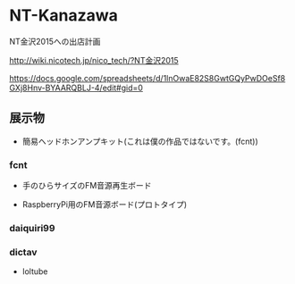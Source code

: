# NT-Kanazawa
NT金沢2015への出店計画


http://wiki.nicotech.jp/nico_tech/?NT金沢2015

https://docs.google.com/spreadsheets/d/1lnOwaE82S8GwtGQyPwDOeSf8GXj8Hnv-BYAARQBLJ-4/edit#gid=0


## 展示物

* 簡易ヘッドホンアンプキット(これは僕の作品ではないです。(fcnt))

### fcnt
* 手のひらサイズのFM音源再生ボード

* RaspberryPi用のFM音源ボード(プロトタイプ)

### daiquiri99

### dictav

* loltube
